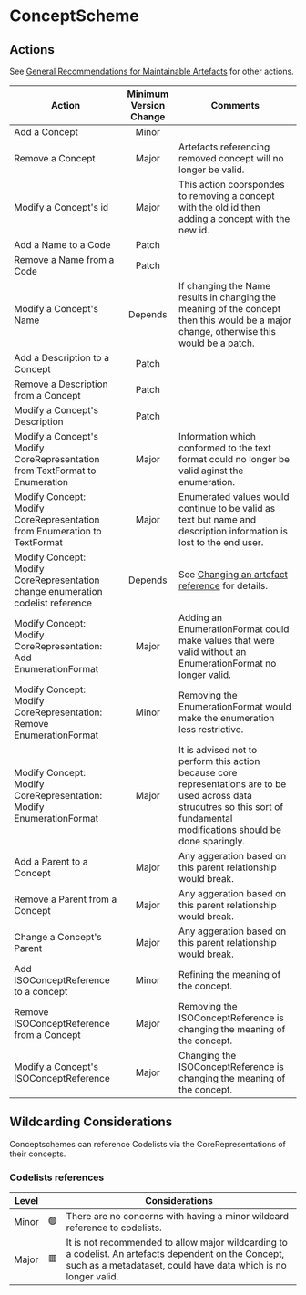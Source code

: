 # ConceptScheme

## Actions

See [General Recommendations for Maintainable Artefacts](../General%20Recommendations%20for%20Maintainable%20Artefacts.md) for other actions.

| Action | Minimum Version Change | Comments|
|--------|:--------------:|---------|
| Add a Concept | Minor |  |
| Remove a Concept | Major | Artefacts referencing removed concept will no longer be valid. |
| Modify a Concept's id | Major | This action coorspondes to removing a concept with the old id then adding a concept with the new id. |
| Add a Name to a Code | Patch | |
| Remove a Name from a Code | Patch | |
| Modify a Concept's Name | Depends | If changing the Name results in changing the meaning of the concept then this would be a major change, otherwise this would be a patch. |
| Add a Description to a Concept | Patch | |
| Remove a Description from a Concept  | Patch | |
| Modify a Concept's  Description | Patch | |
| Modify a Concept's Modify CoreRepresentation from TextFormat to Enumeration | Major | Information which conformed to the text format could no longer be valid aginst the enumeration. |
| Modify Concept: Modify CoreRepresentation from Enumeration to TextFormat | Major | Enumerated values would continue to be valid as text but name and description information is lost to the end user. |
| Modify Concept: Modify CoreRepresentation change enumeration codelist reference | Depends | See [Changing an artefact reference](../General%20Recommendations/Changing%20an%20artefact%20reference.md#changing-an-artefact-reference) for details. |
| Modify Concept: Modify CoreRepresentation: Add EnumerationFormat | Major | Adding an EnumerationFormat could make values that were valid without an EnumerationFormat no longer valid. |
| Modify Concept: Modify CoreRepresentation: Remove EnumerationFormat | Minor | Removing the EnumerationFormat would make the enumeration less restrictive. |
| Modify Concept: Modify CoreRepresentation: Modify EnumerationFormat | Major | It is advised not to perform this action because core representations are to be used across data strucutres so this sort of fundamental modifications should be done sparingly. |
| Add a Parent to a Concept | Major | Any aggeration based on this parent relationship would break. |
| Remove a Parent from a Concept | Major | Any aggeration based on this parent relationship would break. |
| Change a Concept's  Parent | Major | Any aggeration based on this parent relationship would break. |
| Add ISOConceptReference to a concept | Minor | Refining the meaning of the concept. |
| Remove ISOConceptReference from a Concept | Major | Removing the ISOConceptReference is changing the meaning of the concept. |
| Modify a Concept's ISOConceptReference | Major | Changing the ISOConceptReference is changing the meaning of the concept. |

## Wildcarding Considerations

Conceptschemes can reference Codelists via the CoreRepresentations of their concepts.

### Codelists references

| Level |    | Considerations|
|-------|:--:|---------------|
| Minor | 🟢 | There are no concerns with having a minor wildcard reference to codelists. |  
| Major | 🟥 | It is not recommended to allow major wildcarding to a codelist. An artefacts dependent on the Concept, such as a metadataset, could have data which is no longer valid. |
